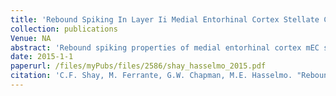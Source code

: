 ```yaml
---
title: 'Rebound Spiking In Layer Ii Medial Entorhinal Cortex Stellate Cells Possible Mechanism Of Grid Cell Function'
collection: publications
Venue: NA 
abstract: 'Rebound spiking properties of medial entorhinal cortex mEC stellate cells induced by inhibition may underlie their functional properties in awake behaving rats including the temporal phase separation of distinct grid cells and differences in grid cell firing properties We investigated rebound spiking properties using whole cell patch recording in entorhinal slices holding cells near spiking threshold and delivering sinusoidal inputs superimposed with realistic inhibitory synaptic inputs to test the capacity of cells to selectively respond to specific phases of inhibitory input Stellate cells showed a specific phase range of hyperpolarizing inputs that elicited spiking but nonstellate cells did not show phase specificity In both cell types the phase range of spiking output occurred between the peak and subsequent descending zero crossing of the sinusoid The phases of inhibitory inputs that induced spikes shifted earlier as the baseline sinusoid frequency increased while spiking output shifted to later phases Increases in magnitude of the inhibitory inputs shifted the spiking output to earlier phases Pharmacological blockade of hcurrent abolished the phase selectivity of hyperpolarizing inputs eliciting spikes A network computational model using cells possessing similar rebound properties as found in vitro produces spatially periodic firing properties resembling grid cell firing when a simulated animal moves along a linear track These results suggest that the ability of mEC stellate cells to fire rebound spikes in response to a specific range of phases of inhibition could support complex attractor dynamics that provide completion and separation to maintain spiking activity of specific grid cell populations'
date: 2015-1-1
paperurl: /files/myPubs/files/2586/shay_hasselmo_2015.pdf
citation: 'C.F. Shay, M. Ferrante, G.W. Chapman, M.E. Hasselmo. "Rebound Spiking In Layer Ii Medial Entorhinal Cortex Stellate Cells Possible Mechanism Of Grid Cell Function", <i>Neurobiology of Learning and Memory</i>, 2015.'
---
```

